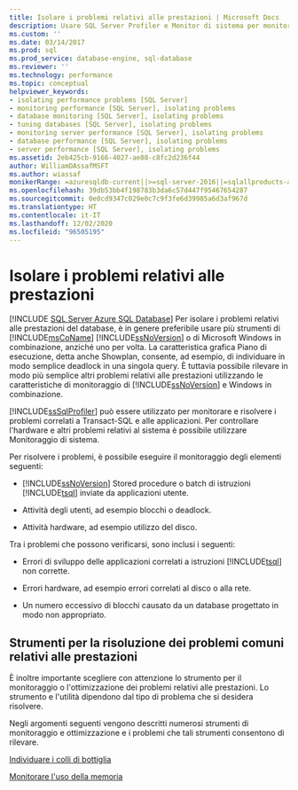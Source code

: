 ```yaml
---
title: Isolare i problemi relativi alle prestazioni | Microsoft Docs
description: Usare SQL Server Profiler e Monitor di sistema per monitorare e risolvere i problemi relativi a Transact-SQL, alle applicazioni, all'hardware e al sistema.
ms.custom: ''
ms.date: 03/14/2017
ms.prod: sql
ms.prod_service: database-engine, sql-database
ms.reviewer: ''
ms.technology: performance
ms.topic: conceptual
helpviewer_keywords:
- isolating performance problems [SQL Server]
- monitoring performance [SQL Server], isolating problems
- database monitoring [SQL Server], isolating problems
- tuning databases [SQL Server], isolating problems
- monitoring server performance [SQL Server], isolating problems
- database performance [SQL Server], isolating problems
- server performance [SQL Server], isolating problems
ms.assetid: 2eb425cb-9166-4027-ae08-c8fc2d236f44
author: WilliamDAssafMSFT
ms.author: wiassaf
monikerRange: =azuresqldb-current||>=sql-server-2016||=sqlallproducts-allversions||>=sql-server-linux-2017||=azuresqldb-mi-current
ms.openlocfilehash: 39db53bb4f198783b3da6c57d447f95467654287
ms.sourcegitcommit: 0e0cd9347c029e0c7c9f3fe6d39985a6d3af967d
ms.translationtype: HT
ms.contentlocale: it-IT
ms.lasthandoff: 12/02/2020
ms.locfileid: "96505195"
---
```

# <a name="isolate-performance-problems"></a>Isolare i problemi relativi alle prestazioni
[!INCLUDE [SQL Server Azure SQL Database](../../includes/applies-to-version/sql-asdb.md)]
  Per isolare i problemi relativi alle prestazioni del database, è in genere preferibile usare più strumenti di [!INCLUDE[msCoName](../../includes/msconame-md.md)] [!INCLUDE[ssNoVersion](../../includes/ssnoversion-md.md)] o di Microsoft Windows in combinazione, anziché uno per volta. La caratteristica grafica Piano di esecuzione, detta anche Showplan, consente, ad esempio, di individuare in modo semplice deadlock in una singola query. È tuttavia possibile rilevare in modo più semplice altri problemi relativi alle prestazioni utilizzando le caratteristiche di monitoraggio di [!INCLUDE[ssNoVersion](../../includes/ssnoversion-md.md)] e Windows in combinazione.  
  
 [!INCLUDE[ssSqlProfiler](../../includes/sssqlprofiler-md.md)] può essere utilizzato per monitorare e risolvere i problemi correlati a Transact-SQL e alle applicazioni. Per controllare l'hardware e altri problemi relativi al sistema è possibile utilizzare Monitoraggio di sistema.  
  
 Per risolvere i problemi, è possibile eseguire il monitoraggio degli elementi seguenti:  
  
-   [!INCLUDE[ssNoVersion](../../includes/ssnoversion-md.md)] Stored procedure o batch di istruzioni [!INCLUDE[tsql](../../includes/tsql-md.md)] inviate da applicazioni utente.  
  
-   Attività degli utenti, ad esempio blocchi o deadlock.  
  
-   Attività hardware, ad esempio utilizzo del disco.  
  
 Tra i problemi che possono verificarsi, sono inclusi i seguenti:  
  
-   Errori di sviluppo delle applicazioni correlati a istruzioni [!INCLUDE[tsql](../../includes/tsql-md.md)] non corrette.  
  
-   Errori hardware, ad esempio errori correlati al disco o alla rete.  
  
-   Un numero eccessivo di blocchi causato da un database progettato in modo non appropriato.  
  
## <a name="tools-for-common-performance-problems"></a>Strumenti per la risoluzione dei problemi comuni relativi alle prestazioni  
 È inoltre importante scegliere con attenzione lo strumento per il monitoraggio o l'ottimizzazione dei problemi relativi alle prestazioni. Lo strumento e l'utilità dipendono dal tipo di problema che si desidera risolvere.  
  
 Negli argomenti seguenti vengono descritti numerosi strumenti di monitoraggio e ottimizzazione e i problemi che tali strumenti consentono di rilevare.  
  
 [Individuare i colli di bottiglia](../../relational-databases/performance/identify-bottlenecks.md)  
  
 [Monitorare l'uso della memoria](../../relational-databases/performance-monitor/monitor-memory-usage.md)  
  
  
